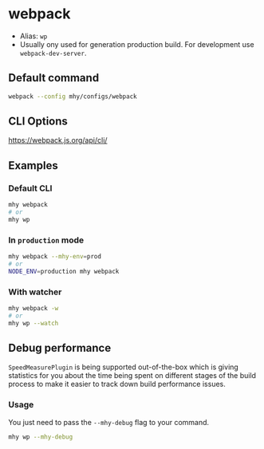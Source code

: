 # webpack

- Alias: `wp`
- Usually ony used for generation production build. For development use `webpack-dev-server`.

## Default command
```bash
webpack --config mhy/configs/webpack
```

## CLI Options
https://webpack.js.org/api/cli/

## Examples

### Default CLI
```bash
mhy webpack
# or
mhy wp
```

### In `production` mode
```bash
mhy webpack --mhy-env=prod
# or
NODE_ENV=production mhy webpack
```

### With watcher
```bash
mhy webpack -w
# or
mhy wp --watch
```

## Debug performance

`SpeedMeasurePlugin` is being supported out-of-the-box which is giving
statistics for you about the time being spent on different stages of
the build process to make it easier to track down build performance
issues.

### Usage
You just need to pass the `--mhy-debug` flag to your command.

```sh
mhy wp --mhy-debug
```

